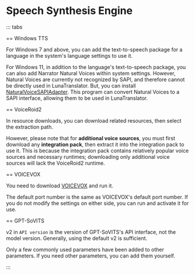# Speech Synthesis Engine

::: tabs

== Windows TTS

For Windows 7 and above, you can add the text-to-speech package for a language in the system's language settings to use it.

For Windows 11, in addition to the language's text-to-speech package, you can also add Narrator Natural Voices within system settings. However, Natural Voices are currently not recognized by SAPI, and therefore cannot be directly used in LunaTranslator. But, you can install [NaturalVoiceSAPIAdapter](https://github.com/gexgd0419/NaturalVoiceSAPIAdapter). This program can convert Natural Voices to a SAPI interface, allowing them to be used in LunaTranslator.

== VoiceRoid2

In resource downloads, you can download related resources, then select the extraction path.

However, please note that for **additional voice sources**, you must first download any **integration pack**, then extract it into the integration pack to use it. This is because the integration pack contains relatively popular voice sources and necessary runtimes; downloading only additional voice sources will lack the VoiceRoid2 runtime.

== VOICEVOX

You need to download [VOICEVOX](https://github.com/VOICEVOX/voicevox/releases) and run it.

The default port number is the same as VOICEVOX's default port number. If you do not modify the settings on either side, you can run and activate it for use.

== GPT-SoVITS

v2 in `API version` is the version of GPT-SoVITS's API interface, not the model version. Generally, using the default v2 is sufficient.

Only a few commonly used parameters have been added to other parameters. If you need other parameters, you can add them yourself.

:::